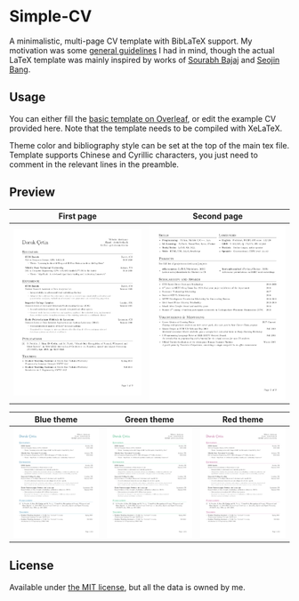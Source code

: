 
# Simple-CV

A minimalistic, multi-page CV template with BibLaTeX support. My motivation was some [general guidelines](http://dcetin.me/en/blog/how-to-write-a-good-cv) I had in mind, though the actual LaTeX template was mainly inspired by works of [Sourabh Bajaj](https://github.com/sb2nov/resume) and [Seojin Bang](https://github.com/SeojinBang/TidyCV).

## Usage

You can either fill the [basic template on Overleaf](https://www.overleaf.com/latex/templates/simple-cv/wmsyrgqwwqnc), or edit the example CV provided here. Note that the template needs to be compiled with XeLaTeX.

Theme color and bibliography style can be set at the top of the main tex file.
Template supports Chinese and Cyrillic characters, you just need to comment in the relevant lines in the preamble.

## Preview

First page                 | Second page
:-------------------------:|:-------------------------:
![black-1](img/black-1.png)|![black-2](img/black-2.png)

Blue theme                | Green theme               | Red theme
:------------------------:|:-------------------------:|:---------------------:
![blue-1](img/blue-1.png) |![green-1](img/green-1.png)|![red-1](img/red-1.png)

## License

Available under [the MIT license](https://opensource.org/licenses/MIT), but all the data is owned by me.
